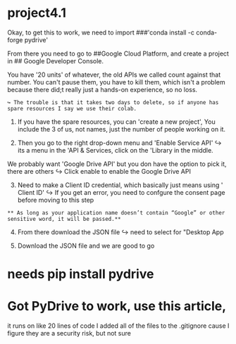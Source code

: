 # project4.1

Okay, to get this to work, we need to import ###'conda install -c conda-forge pydrive'

From there you need to go to ##Google Cloud Platform, and create a project in ## Google Developer Console. 

You have '20 units' of whatever, the old APIs we called count against that number. 
You can't pause them, you have to kill them, which isn't a problem because there did;t really just a hands-on experience, so no loss. 

	↪ The trouble is that it takes two days to delete, so if anyone has spare resources I say we use their colab.

1.   If you have the spare resources, you can 'create a new project', You include the 3 of us, not names, just the number of people working on it.

2.  Then you go to the right drop-down menu and 'Enable Service API'
	↪ its a menu in the 'API & Services, click on the 'Library in the middle.


We probably want 'Google Drive API' but you don have the option to pick it, there are others
	↪ Click enable to enable the Google Drive API

3.   Need to make a Client ID credential, which basically just means using ' Client ID'
	↪ If you get an error, you need to confgure the consent page before moving to this step

	** As long as your application name doesn’t contain “Google” or other sensitive word, it will be passed.**

4.   From there download the JSON file
	↪ need to select for "Desktop App

5. Download the JSON file and we are good to go

# needs pip install pydrive

# Got PyDrive to work, use this article,
it runs on like 20 lines of code
I added all of the files to the .gitignore cause I figure they are a security risk, but not sure

